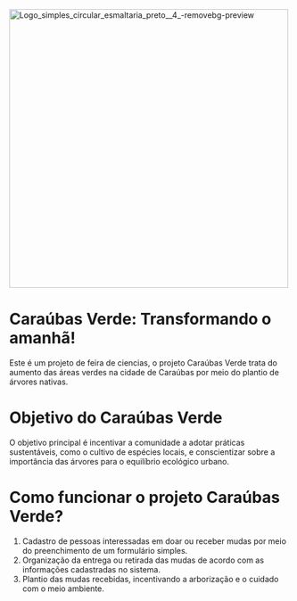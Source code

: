 <img width="500" height="500" alt="Logo_simples_circular_esmaltaria_preto__4_-removebg-preview" src="https://github.com/user-attachments/assets/7b60bee5-adf7-41e1-a31e-392fbf1442f3" />

# Caraúbas Verde: Transformando o amanhã!
Este é um projeto de feira de ciencias, o projeto Caraúbas Verde trata do aumento das áreas verdes na cidade de Caraúbas por meio do plantio de árvores nativas.

# Objetivo do Caraúbas Verde
O objetivo principal é incentivar a comunidade a adotar práticas sustentáveis, como o cultivo de espécies locais, e conscientizar sobre a importância das árvores para o equilíbrio ecológico urbano.

# Como funcionar o projeto Caraúbas Verde?
1. Cadastro de pessoas interessadas em doar ou receber mudas por meio do preenchimento de um formulário simples.
2. Organização da entrega ou retirada das mudas de acordo com as informações cadastradas no sistema.
3. Plantio das mudas recebidas, incentivando a arborização e o cuidado com o meio ambiente.
